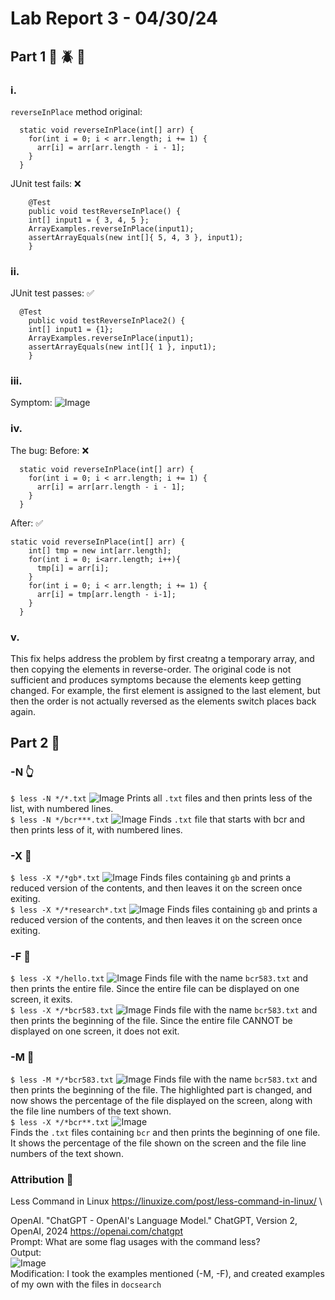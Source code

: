# Lab Report 3 - 04/30/24
## Part 1 :bug: :beetle: :ant:
### i.
```reverseInPlace``` method original:
```
  static void reverseInPlace(int[] arr) {
    for(int i = 0; i < arr.length; i += 1) {
      arr[i] = arr[arr.length - i - 1];
    }
  }

```
JUnit test fails:  :x:
```
	@Test 
	public void testReverseInPlace() {
    int[] input1 = { 3, 4, 5 };
    ArrayExamples.reverseInPlace(input1);
    assertArrayEquals(new int[]{ 5, 4, 3 }, input1);
	}
```
### ii.
JUnit test passes: :white_check_mark:
```
  @Test 
	public void testReverseInPlace2() {
    int[] input1 = {1};
    ArrayExamples.reverseInPlace(input1);
    assertArrayEquals(new int[]{ 1 }, input1);
	}
```
### iii.
Symptom:
![Image](lab3_1.png)

### iv.
The bug:
Before: :x:
```
  static void reverseInPlace(int[] arr) {
    for(int i = 0; i < arr.length; i += 1) {
      arr[i] = arr[arr.length - i - 1];
    }
  }

```
After: :white_check_mark:
```
static void reverseInPlace(int[] arr) {
    int[] tmp = new int[arr.length];
    for(int i = 0; i<arr.length; i++){
      tmp[i] = arr[i];
    }
    for(int i = 0; i < arr.length; i += 1) {
      arr[i] = tmp[arr.length - i-1];
    }
  }
```
### v.
This fix helps address the problem by first creatng a temporary array, and then copying the elements in reverse-order. The original code is not sufficient and produces symptoms because the elements keep getting changed. For example, the first element is assigned to the last element, but then the order is not actually reversed as the elements switch places back again. 

## Part 2 :punch:
### -N :point_up_2:
```$ less -N */*.txt```
![Image](lab3_TWO.png)
Prints all ```.txt``` files and then prints less of the list, with numbered lines. \
```$ less -N */bcr***.txt```
![Image](lab3_THREE.png)
Finds ```.txt``` file that starts with bcr and then prints less of it, with numbered lines.

### -X :wave:
```$ less -X */*gb*.txt```
![Image](new1.png)
Finds files containing ```gb``` and prints a reduced version of the contents, and then leaves it on the screen once exiting. \
```$ less -X */*research*.txt```
![Image](new2.png)
Finds files containing ```gb``` and prints a reduced version of the contents, and then leaves it on the screen once exiting.

### -F :metal:
```$ less -X */hello.txt```
![Image](SIX.png)
Finds file with the name ```bcr583.txt``` and then prints the entire file. Since the entire file can be displayed on one screen, it exits. \
```$ less -X */*bcr583.txt```
![Image](lab3_SEVEN.png)
Finds file with the name ```bcr583.txt``` and then prints the beginning of the file. Since the entire file CANNOT be displayed on one screen, it does not exit.

### -M :muscle:
```$ less -M */*bcr583.txt```
![Image](lab3_EIGHT.png)
Finds file with the name ```bcr583.txt``` and then prints the beginning of the file. The highlighted part is changed, and now shows the percentage of the file displayed on the screen, along with the file line numbers of the text shown. \
```$ less -X */*bcr**.txt```
![Image](lab3_NINE.png) \
Finds the ```.txt``` files containing ```bcr``` and then prints the beginning of one file. It shows the percentage of the file shown on the screen and the file line numbers of the text shown.

### Attribution :clap:
Less Command in Linux https://linuxize.com/post/less-command-in-linux/ \

OpenAI. "ChatGPT - OpenAI's Language Model." ChatGPT, Version 2, OpenAI, 2024 https://openai.com/chatgpt \
Prompt: What are some flag usages with the command less? \
Output: \
![Image](CHAT.png) \
Modification: I took the examples mentioned (-M, -F), and created examples of my own with the files in ```docsearch```
